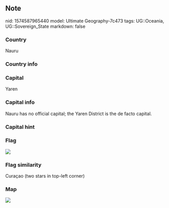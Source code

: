 ## Note
nid: 1574587965440
model: Ultimate Geography-7c473
tags: UG::Oceania, UG::Sovereign_State
markdown: false

### Country
Nauru

### Country info


### Capital
Yaren

### Capital info
Nauru has no official capital; the Yaren District is the de facto capital.

### Capital hint


### Flag
<img src="ug-flag-nauru.svg">

### Flag similarity
Curaçao (two stars in top-left corner)

### Map
<img src="ug-map-nauru.png">
